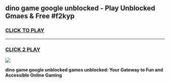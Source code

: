 
## dino game google unblocked - Play Unblocked Gmaes & Free #f2kyp
<h3>
<a href="https://news.freeplayer.one?title=dino_game_google_unblocked&ref=03M">CLICK TO PLAY</a></h3>
<hr>

<h3>
<a href="https://news.freeplayer.one?title=dino_game_google_unblocked&ref=03M">CLICK 2 PLAY</a>
  
</h3>

<a href="https://news.freeplayer.one?title=dino_game_google_unblocked&ref=03M"><img src="https://clearcache.store/games.png"></a>


**dino game google unblocked games unblocked: Your Gateway to Fun and Accessible Online Gaming**
